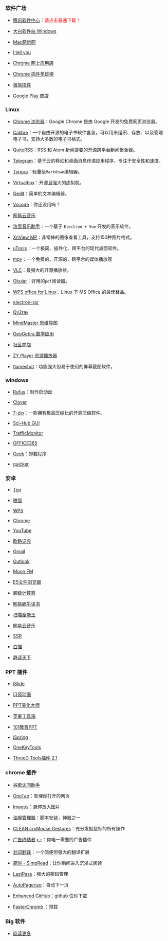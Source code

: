 ### 软件广场

- [腾讯软件中心](https://pc.qq.com/category/c0.html)：<font color='red'>请点击普通下载！</font>

- [大白软件站 Windows](https://win.o--o.win/)

- [Mac萌新网](https://www.macxin.com/)

- [I tell you](https://msdn.itellyou.cn/)

- [Chrome 网上应用店](https://chrome.google.com/webstore/category/extensions?utm_source=chrome-ntp-icon)

- [Chrome 插件英雄榜](https://github.com/zhaoolee/ChromeAppHeroes)

- [极简插件](https://chrome.zzzmh.cn/)

- [Google Play 商店](https://play.google.com/store)

### Linux

- [Chrome 浏览器](https://www.google.com/intl/zh-CN/chrome/)：Google Chrome 是由 Google 开发的免费网页浏览器。

- [Calibre](https://calibre-ebook.com/)：一个自由开源的电子书软件套装，可以用来组织、存放、以及管理电子书，支持大多数的电子书格式。

- [QuiteRSS](https://quiterss.org/)：RSS 和 Atom 新闻提要的开源跨平台新闻聚合器。

- [Telegram](https://telegram.org/)：基于云的移动和桌面消息传递应用程序，专注于安全性和速度。

- [Typora](https://typora.io/)：轻量级`Markdown`编辑器。

- [Virtualbox](https://www.virtualbox.org/)：开源且强大的虚拟机。

- [Gedit](https://wiki.gnome.org/Apps/Gedit)：简单的文本编辑器。

- [Vscode](https://code.visualstudio.com/)：你还没用吗？

- [网易云音乐](https://music.163.com/#/download)

- [洛雪音乐助手](https://github.com/lyswhut/lx-music-desktop)：一个基于 `Electron + Vue` 开发的音乐软件。

- [XnView MP](http://www.xnview.com/)：非常棒的图像查看工具，支持150种图片格式。

- [uTools](https://u.tools/)：一个极简、插件化、跨平台的现代桌面软件。

- [mpv](https://mpv.io/)：一个免费的，开源的，跨平台的媒体播放器

- [VLC](https://www.videolan.org/vlc/index.zh.html)：最强大的开源播放器。

- [Okular](https://okular.kde.org/)：好用的`pdf`阅读器。

- [WPS office for Linux](https://www.wps.cn/product/wpslinux)：Linux 下 MS Office 的最佳替品。

- [electron-ssr](https://github.com/qingshuisiyuan/electron-ssr-backup/releases)

- [Qv2ray](https://github.com/Qv2ray/Qv2ray/)

- [MindMaster 思维导图](edrawsoft.cn/download/mindmaster/)

- [GeoGebra 数学应用](http://ggb123.cn/)

- [社区商店](https://gitee.com/deepin-community-store/spark-store)

- [ZY Player 资源播放器](https://github.com/Hunlongyu/ZY-Player)

- [flameshot](https://github.com/flameshot-org/flameshot/)：功能强大但易于使用的屏幕截图软件。

### windows

- [Rufus](https://rufus.ie/)：制作启动盘

- [Clover](http://cn.ejie.me/)

- [7-zip](https://www.7-zip.org/)：一款拥有极高压缩比的开源压缩软件。

- [Sci-Hub GUI](https://github.com/leovan/SciHubEVA)

- [TrafficMonitor](https://github.com/zhongyang219/TrafficMonitor)

- [OFFICE365](https://blog.simmoc.cn/shop/3414.html)

- [Geek](https://geekuninstaller.com/)：卸载程序

- [quicker](https://getquicker.net/)

### 安卓

- [Tim](https://tim.qq.com/)  

- [微信](https://weixin.qq.com/)

- [WPS](https://www.wps.cn/)

- [Chrome](https://www.google.cn/intl/zh-CN/chrome/)

- [YouTube](https://play.google.com/store/apps/details?id=com.google.android.youtube&hl=zh_CN)

- [欧路词典](https://www.eudic.net/v4/en/app/eudic)

- [Gmail](https://play.google.com/store/apps/details?id=com.google.android.gm&hl=en_US)

- [Outlook](https://play.google.com/store/apps/details?id=com.microsoft.office.outlook&hl=en_US)

- [Moon FM](https://moon.fm/)

- [ES文件浏览器](https://www.coolapk.com/apk/com.estrongs.android.pop)

- [超级计算器](http://www.mz6.net/soft/17617.html)

- [网易蜗牛读书](https://du.163.com/)

- [扫描全能王](https://play.google.com/store/apps/details?id=com.intsig.camscanner&hl=zh)

- [网易云音乐](https://music.163.com/)

- [SSR](https://github.com/shadowsocksrr/shadowsocksr-android/releases)

- [白描](https://baimiao.uzero.cn/)

- [静读天下](https://www.moondownload.com/chinese.html)

### PPT 插件

- [iSlide](https://www.islide.cc/)

- [口袋动画](https://www.papocket.com/)

- [PPT美化大师](http://meihua.docer.com/)

- [英豪工具箱](https://addins.cn/yhtools/)

- [101教育PPT](https://ppt.101.com/)

- [iSpring](https://www.ispringsolutions.com/ispring-free)

- [OneKeyTools](http://oktools.xyz/)

- [ThreeD Tools插件 2.1](https://dl.pconline.com.cn/download/2307009-1.html)

### chrome 插件

- [谷歌访问助手](https://iguge.app/)

- [OneTab](https://chrome.google.com/webstore/detail/onetab/chphlpgkkbolifaimnlloiipkdnihall?utm_source=chrome-ntp-icon)：管理你打开的网页

- [Imagus](https://chrome.google.com/webstore/detail/imagus/immpkjjlgappgfkkfieppnmlhakdmaab?utm_source=chrome-ntp-icon)：悬停放大图片

- [油猴管理器](https://chrome.google.com/webstore/detail/tampermonkey/dhdgffkkebhmkfjojejmpbldmpobfkfo?utm_source=chrome-ntp-icon)：脚本安装，神器之一

- [CLEAN crxMouse Gestures](https://chrome.google.com/webstore/detail/clean-crxmouse-gestures/mjidkpedjlfnanainpdfnedkdlacidla?utm_source=chrome-ntp-icon)：充分发掘鼠标的所有操作

- [广告终结者](https://chrome.google.com/webstore/detail/%E5%B9%BF%E5%91%8A%E7%BB%88%E7%BB%93%E8%80%85/fpdnjdlbdmifoocedhkighhlbchbiikl?utm_source=chrome-ntp-icon) [👉](https://www.adtchrome.com/)：你唯一需要的广告插件

- [划词翻译](https://chrome.google.com/webstore/detail/%E5%88%92%E8%AF%8D%E7%BF%BB%E8%AF%91/ikhdkkncnoglghljlkmcimlnlhkeamad?utm_source=chrome-ntp-icon)：一个简便但强大的翻译扩展

- [简悦 - SimpRead](https://chrome.google.com/webstore/detail/simpread-reader-view/ijllcpnolfcooahcekpamkbidhejabll?utm_source=chrome-ntp-icon)：让你瞬间进入沉浸式阅读

- [LastPass](https://chrome.google.com/webstore/detail/lastpass-free-password-ma/hdokiejnpimakedhajhdlcegeplioahd?utm_source=chrome-ntp-icon)：强大的密码管理

- [AutoPagerize](https://chrome.google.com/webstore/detail/autopagerize/igiofjhpmpihnifddepnpngfjhkfenbp)：自动下一页

- [Enhanced GitHub](https://chrome.google.com/webstore/detail/enhanced-github/anlikcnbgdeidpacdbdljnabclhahhmd)：github 任你下载

- [FasterChrome](https://chrome.google.com/webstore/detail/fasterchrome/nmgpnfccjfjhdenioncabecepjcmdnjg) ：预载

### Big 软件

- [阅读更多](/zy/more/download.md)
